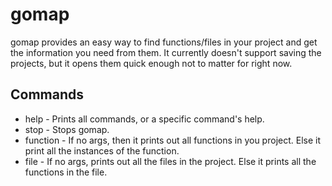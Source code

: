 gomap
=====

gomap provides an easy way to find functions/files in your project and get the information you need from them.
It currently doesn't support saving the projects, but it opens them quick enough not to matter for right now.

Commands
--------
  * help     - Prints all commands, or a specific command's help.
  * stop     - Stops gomap.
  * function - If no args, then it prints out all functions in you project. Else it print all the instances of the function.
  * file     - If no args, prints out all the files in the project. Else it prints all the functions in the file.
